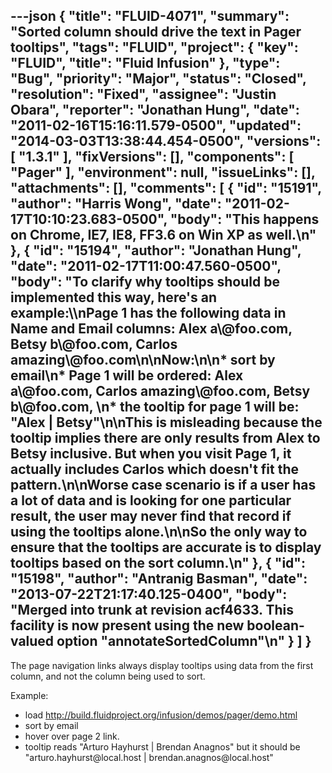 ---json
{
  "title": "FLUID-4071",
  "summary": "Sorted column should drive the text in Pager tooltips",
  "tags": "FLUID",
  "project": {
    "key": "FLUID",
    "title": "Fluid Infusion"
  },
  "type": "Bug",
  "priority": "Major",
  "status": "Closed",
  "resolution": "Fixed",
  "assignee": "Justin Obara",
  "reporter": "Jonathan Hung",
  "date": "2011-02-16T15:16:11.579-0500",
  "updated": "2014-03-03T13:38:44.454-0500",
  "versions": [
    "1.3.1"
  ],
  "fixVersions": [],
  "components": [
    "Pager"
  ],
  "environment": null,
  "issueLinks": [],
  "attachments": [],
  "comments": [
    {
      "id": "15191",
      "author": "Harris Wong",
      "date": "2011-02-17T10:10:23.683-0500",
      "body": "This happens on Chrome, IE7, IE8, FF3.6 on Win XP as well.\n"
    },
    {
      "id": "15194",
      "author": "Jonathan Hung",
      "date": "2011-02-17T11:00:47.560-0500",
      "body": "To clarify why tooltips should be implemented this way, here's an example:\\\nPage 1 has the following data in Name and Email columns: Alex a\\@foo.com, Betsy b\\@foo.com, Carlos amazing\\@foo.com\n\nNow:\n\n* sort by email\n* Page 1 will be ordered: Alex a\\@foo.com, Carlos amazing\\@foo.com, Betsy b\\@foo.com,&#x20;\n* the tooltip for page 1 will be: \"Alex | Betsy\"\n\nThis is misleading because the tooltip implies there are only results from Alex to Betsy inclusive. But when you visit Page 1, it actually includes Carlos which doesn't fit the pattern.\n\nWorse case scenario is if a user has a lot of data and is looking for one particular result, the user may never find that record if using the tooltips alone.\n\nSo the only way to ensure that the tooltips are accurate is to display tooltips based on the sort column.\n"
    },
    {
      "id": "15198",
      "author": "Antranig Basman",
      "date": "2013-07-22T21:17:40.125-0400",
      "body": "Merged into trunk at revision acf4633. This facility is now present using the new boolean-valued option \"annotateSortedColumn\"\n"
    }
  ]
}
---
The page navigation links always display tooltips using data from the first column, and not the column being used to sort.

Example:

* load <http://build.fluidproject.org/infusion/demos/pager/demo.html>
* sort by email
* hover over page 2 link.
* tooltip reads "Arturo Hayhurst | Brendan Anagnos" but it should be "arturo.hayhurst\@local.host | brendan.anagnos\@local.host"

        